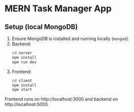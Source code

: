 # MERN Task Manager App

## Setup (local MongoDB)
1. Ensure MongoDB is installed and running locally (`mongod`).
2. Backend:
   ```bash
   cd server
   npm install
   npm run dev
   ```
3. Frontend:
   ```bash
   cd client
   npm install
   npm start
   ```
Frontend runs on http://localhost:3000 and backend on http://localhost:5000.
